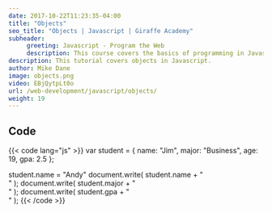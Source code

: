 ```yaml
---
date: 2017-10-22T11:23:35-04:00
title: "Objects"
seo_title: "Objects | Javascript | Giraffe Academy"
subheader:
     greeting: Javascript - Program the Web
     description: This course covers the basics of programming in Javascript. Work your way through the videos and we'll teach you everything you need to know to make your website more responsive!
description: This tutorial covers objects in Javascript.
author: Mike Dane
image: objects.png
video: EBjQytpLt0o
url: /web-development/javascript/objects/
weight: 19
---
```


## Code

{{< code lang="js" >}}
var student = {
     name: "Jim",
     major: "Business",
     age: 19,
     gpa: 2.5
};

student.name = "Andy"
document.write( student.name + "<br>" );
document.write( student.major + "<br>" );
document.write( student.gpa + "<br>" );
{{< /code >}}
